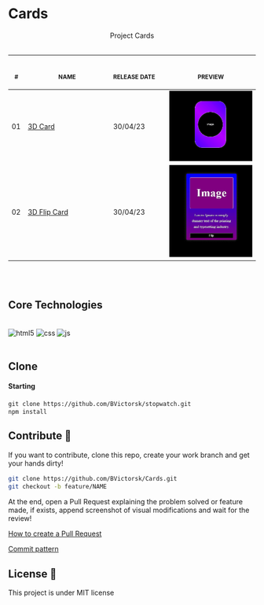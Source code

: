 # Cards

<p align="center">
    Project Cards
    <br>
    <br>
    <table>
        <thead>
            <tr>
                <th align="center">
                    <img width="20" height="1"> 
                    <p>
                        <small>#</small>
                    </p>
                </th>
                <th align="center">
                    <img width="300" height="1"> 
                    <p> 
                        <small>
                            NAME
                        </small>
                    </p>
                </th>
                <th align="left">
                    <img width="140" height="1">
                    <p align="left"> 
                        <small>
                        RELEASE DATE
                        </small>
                    </p>
                </th>
                <th align="center">
                    <img width="201" height="1">
                    <p align="center"> 
                        <small>
                        PREVIEW
                        </small>
                    </p>
                </th>
            </tr>
        </thead>
        <tbody>
            <tr>
                <td>01</td>
                <td><a href="https://github.com/BVictorsk/Cards/tree/main/3D_Card" target="_blank">3D Card </a></td>
                <td>30/04/23</td>
                <td align="center"><img width="300px" src="3D_Card/assets/3dCard.gif" /></td>
            </tr>
            <tr>
                <td>02</td>
                <td><a href="https://github.com/BVictorsk/Cards/tree/main/3D_Flip_Card" target="_blank">3D Flip Card</a></td>
                <td>30/04/23</td>
                <td align="center"><img width="300px" src="3D_Flip_Card/assets/Flip.gif" /></td>
            </tr>
        </tbody>
    </table>
</p>

<br/>
<br/>

## Core Technologies
<br/>
<div style="display: inline_block">
  <img align="center" alt="html5" src="https://img.shields.io/badge/HTML5-FF5900?style=for-the-badge&logo=html5&logoColor=white" />
  <img align="center" alt="css" src="https://img.shields.io/badge/CSS3-009DEB?style=for-the-badge&logo=css3&logoColor=white" />
  <img align="center" alt="js" src="https://img.shields.io/badge/JavaScript-F7DF1E?style=for-the-badge&logo=javascript&logoColor=black" />
</div>

<br/>


<h2 id="clone">Clone</h2>

<h4>Starting</h4>

```
git clone https://github.com/BVictorsk/stopwatch.git
npm install
```


<h2 id="contribute">Contribute 🚀</h2>

If you want to contribute, clone this repo, create your work branch and get your hands dirty!

```bash
git clone https://github.com/BVictorsk/Cards.git
git checkout -b feature/NAME
```

 At the end, open a Pull Request explaining the problem solved or feature made, if exists, append screenshot of visual modifications and wait for the review!

[How to create a Pull Request](https://www.atlassian.com/br/git/tutorials/making-a-pull-request)

[Commit pattern](https://gist.github.com/joshbuchea/6f47e86d2510bce28f8e7f42ae84c716)


<h2 id="license">License 📃 </h2>

This project is under MIT license
